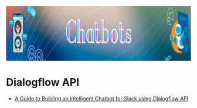 <img src="https://raw.githubusercontent.com/ElizaLo/NLP-Natural-Language-Processing/master/img/Chatbots.png" width="1050" height="150"/>

# Dialogflow API

- [A Guide to Building an Intelligent Chatbot for Slack using Dialogflow API](https://www.analyticsvidhya.com/blog/2018/03/how-to-build-an-intelligent-chatbot-for-slack-using-dialogflow-api/)
